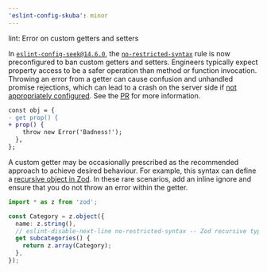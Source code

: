 ```yaml
---
'eslint-config-skuba': minor
---
```


lint: Error on custom getters and setters

In [`eslint-config-seek@14.6.0`](https://github.com/seek-oss/eslint-config-seek/releases/tag/v14.6.0), the [`no-restricted-syntax`](https://eslint.org/docs/latest/rules/no-restricted-syntax) rule is now preconfigured to ban custom getters and setters. Engineers typically expect property access to be a safer operation than method or function invocation. Throwing an error from a getter can cause confusion and unhandled promise rejections, which can lead to a crash on the server side if [not appropriately configured](https://nodejs.org/api/process.html#event-unhandledrejection). See the [PR](https://github.com/seek-oss/eslint-config-seek/pull/227) for more information.

```diff
const obj = {
- get prop() {
+ prop() {
    throw new Error('Badness!');
  },
};
```

A custom getter may be occasionally prescribed as the recommended approach to achieve desired behaviour. For example, this syntax can define a [recursive object in Zod](https://zod.dev/v4#recursive-objects). In these rare scenarios, add an inline ignore and ensure that you do not throw an error within the getter.

```typescript
import * as z from 'zod';

const Category = z.object({
  name: z.string(),
  // eslint-disable-next-line no-restricted-syntax -- Zod recursive type
  get subcategories() {
    return z.array(Category);
  },
});
```
